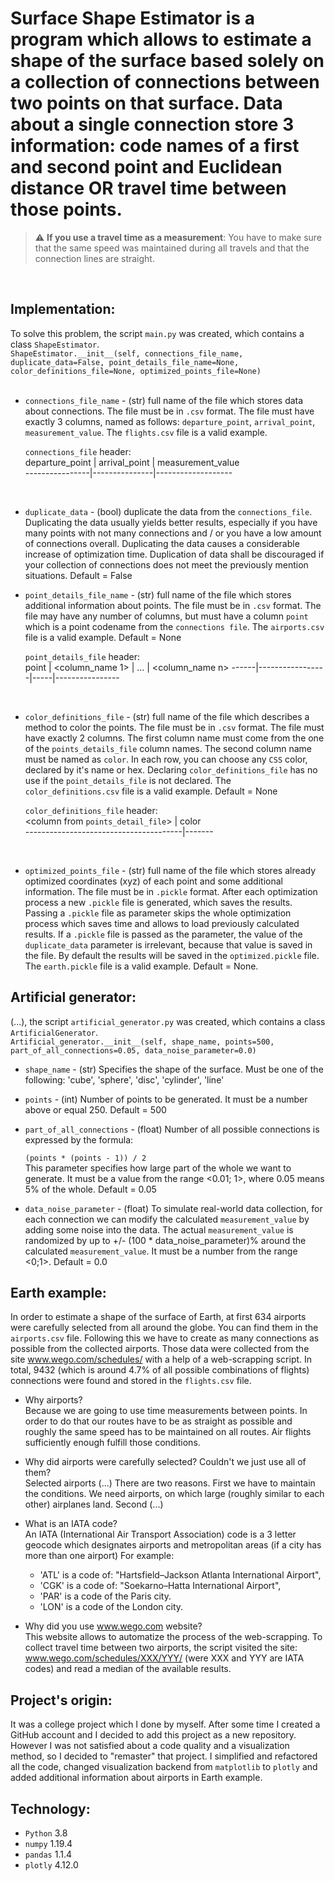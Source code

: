 # Surface Shape Estimator is a program which allows to estimate a shape of the surface based solely on a collection of connections between two points on that surface. Data about a single connection store 3 information: code names of a first and second point and Euclidean distance OR travel time between those points.

> :warning: **If you use a travel time as a measurement**: You have to make sure that the same speed was maintained during all travels and that the connection lines are straight.  
<br>

## Implementation:  
 To solve this problem, the script ```main.py``` was created, which contains a class ```ShapeEstimator```.    
```ShapeEstimator.__init__(self, connections_file_name, duplicate_data=False, point_details_file_name=None, color_definitions_file=None, optimized_points_file=None)```  
<br>
* ```connections_file_name``` - (str) full name of the file which stores data about connections. The file must be in ```.csv``` format. The file must have exactly 3 columns, named as follows: ```departure_point```, ```arrival_point```, ```measurement_value```. The ```flights.csv``` file is a valid example.
 
  ```connections_file``` header:  
  departure_point | arrival_point | measurement_value  
  ----------------|---------------|-------------------
<br>

* ```duplicate_data``` - (bool) duplicate the data from the ```connections_file```. Duplicating the data usually yields better results, especially if you have many points with not many connections and / or you have a low amount of connections overall. Duplicating the data causes a considerable increase of optimization time. Duplication of data shall be discouraged if your collection of connections does not meet the previously mention situations. Default = False  


* ```point_details_file_name``` - (str) full name of the file which stores additional information about points. The file must be in ```.csv``` format. The file may have any number of columns, but must have a column ```point``` which is a point codename from the ```connections file```.  The ```airports.csv``` file is a valid example. Default = None

  ```point_details_file``` header:  
  point | <column_name 1> | ... | <column_name n>
  ------|-----------------|-----|---------------- 
<br>
  
* ```color_definitions_file``` - (str) full name of the file which describes a method to color the points. The file must be in ```.csv``` format. The file must have exactly 2 columns. The first column name must come from the one of the ```points_details_file``` column names. The second column name must be named as ```color```. In each row, you can choose any ```CSS``` color, declared by it's name or hex. Declaring ```color_definitions_file``` has no use if the ```point_details_file``` is not declared. The ```color_definitions.csv``` file is a valid example. Default = None  

  ```color_definitions_file``` header:  
  <column from ```points_detail_file```> | color  
  ---------------------------------------|-------  
<br>

* ```optimized_points_file``` - (str) full name of the file which stores already optimized coordinates (xyz) of each point and some additional information. The file must be in ```.pickle``` format. After each optimization process a new ```.pickle``` file is generated, which saves the results. Passing a ```.pickle``` file as parameter skips the whole optimization process which saves time and allows to load previously calculated results. If a ```.pickle``` file is passed as the parameter, the value of the ```duplicate_data``` parameter is irrelevant, because that value is saved in the file. By default the results will be saved in the ```optimized.pickle``` file. The ```earth.pickle``` file is a valid example. Default = None.

## Artificial generator:  
(...), the script ```artificial_generator.py``` was created, which contains a class ```ArtificialGenerator```.  
```Artificial_generator.__init__(self, shape_name, points=500, part_of_all_connections=0.05, data_noise_parameter=0.0)```  

* ```shape_name``` - (str) Specifies the shape of the surface. Must be one of the following: 'cube', 'sphere', 'disc', 'cylinder', 'line'  

* ```points``` - (int) Number of points to be generated. It must be a number above or equal 250. Default = 500  

* ```part_of_all_connections``` - (float) Number of all possible connections is expressed by the formula:  
  
   ```(points * (points - 1)) / 2```    
This parameter specifies how large part of the whole we want to generate. It must be a value from the range <0.01; 1>, where 0.05 means 5% of the whole. Default = 0.05  

* ```data_noise_parameter``` - (float) To simulate real-world data collection, for each connection we can modify the calculated ```measurement_value``` by adding some noise into the data. The actual ```measurement_value``` is randomized by up to +/- (100 * data_noise_parameter)% around the calculated ```measurement_value```. It must be a number from the range <0;1>. Default = 0.0

## Earth example:
In order to estimate a shape of the surface of Earth, at first 634 airports were carefully selected from all around the globe. You can find them in the ```airports.csv``` file. Following this we have to create as many connections as possible from the collected airports. Those data were collected from the site www.wego.com/schedules/ with a help of a web-scrapping script. In total, 9432 (which is around 4.7% of all possible combinations of flights) connections were found and stored in the ```flights.csv``` file.

* Why airports?   
Because we are going to use time measurements between points. In order to do that our routes have to be as straight as possible and roughly the same speed has to be maintained on all routes. Air flights sufficiently enough fulfill those conditions.

* Why did airports were carefully selected? Couldn't we just use all of them?   
Selected airports (...) There are two reasons. First we have to maintain the conditions. We need airports, on which large (roughly similar to each other) airplanes land. Second (...)

* What is an IATA code?   
An IATA (International Air Transport Association) code is a 3 letter geocode which designates airports and metropolitan areas (if a city has more than one airport)
For example:  
  * 'ATL' is a code of: "Hartsfield–Jackson Atlanta International Airport",
  * 'CGK' is a code of: "Soekarno–Hatta International Airport",
  * 'PAR' is a code of the Paris city.
  * 'LON' is a code of the London city.

* Why did you use www.wego.com website?  
This website allows to automatize the process of the web-scrapping. To collect travel time between two airports, the script visited the site: www.wego.com/schedules/XXX/YYY/ (were XXX and YYY are IATA codes) and read a median of the available results.

## Project's origin:  
It was a college project which I done by myself. After some time I created a GitHub account and I decided to add this project as a new repository. However I was not satisfied about a code quality and a visualization method, so I decided to "remaster" that project. I simplified and refactored all the code, changed visualization backend from ```matplotlib``` to ```plotly``` and added additional information about airports in Earth example.

## Technology:   
* ```Python``` 3.8  
* ```numpy``` 1.19.4  
* ```pandas``` 1.1.4 
* ```plotly``` 4.12.0
